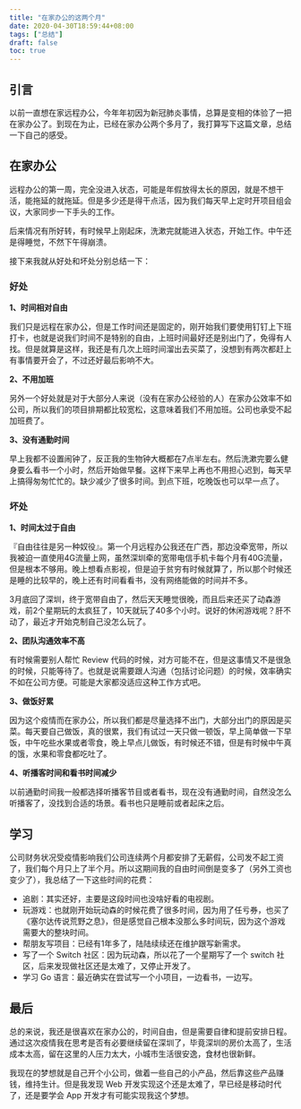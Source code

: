 ```yaml
---
title: "在家办公的这两个月"
date: 2020-04-30T18:59:44+08:00
tags: ["总结"] 
draft: false
toc: true
---
```


## 引言

以前一直想在家远程办公，今年年初因为新冠肺炎事情，总算是变相的体验了一把在家办公了。到现在为止，已经在家办公两个多月了，我打算写下这篇文章，总结一下自己的感受。

## 在家办公

远程办公的第一周，完全没进入状态，可能是年假放得太长的原因，就是不想干活，能拖延的就拖延。但是多少还是得干点活，因为我们每天早上定时开项目组会议，大家同步一下手头的工作。

后来情况有所好转，有时候早上刚起床，洗漱完就能进入状态，开始工作。中午还是得睡觉，不然下午得崩溃。

接下来我就从好处和坏处分别总结一下：

<!--more-->

### 好处

**1、时间相对自由**

我们只是远程在家办公，但是工作时间还是固定的，刚开始我们要使用钉钉上下班打卡，也就是说我们时间不是特别的自由，上班时间最好还是别出门了，免得有人找。但是就算是这样，我还是有几次上班时间溜出去买菜了，没想到有两次都赶上有事情要开会了，不过还好最后影响不大。

**2、不用加班**

另外一个好处就是对于大部分人来说（没有在家办公经验的人）在家办公效率不如公司，所以我们的项目排期都比较宽松，这意味着我们不用加班。公司也承受不起加班费了。

**3、没有通勤时间**

早上我都不设置闹钟了，反正我的生物钟大概都在7点半左右。然后洗漱完要么健身要么看书一个小时，然后开始做早餐。这样下来早上再也不用担心迟到，每天早上搞得匆匆忙忙的。缺少减少了很多时间。到点下班，吃晚饭也可以早一点了。

### 坏处

**1、时间太过于自由**

『自由往往是另一种奴役』。第一个月远程办公我还在广西，那边没牵宽带，所以我被迫一直使用4G流量上网，虽然深圳牵的宽带电信手机卡每个月有40G流量，但是根本不够用。晚上想看点影视，但是迫于贫穷有时候就算了，所以那个时候还是睡的比较早的，晚上还有时间看看书，没有网络能做的时间并不多。

3月底回了深圳，终于宽带自由了，然后天天睡觉很晚，而且后来还买了动森游戏，前2个星期玩的太疯狂了，10天就玩了40多个小时。说好的休闲游戏呢？肝不动了，最近才开始克制自己没怎么玩了。

**2、团队沟通效率不高**

有时候需要别人帮忙 Review 代码的时候，对方可能不在，但是这事情又不是很急的时候，只能等待了。也就是说需要跟人沟通（包括讨论问题）的时候，效率确实不如在公司方便。可能是大家都没适应这种工作方式吧。

**3、做饭好累**

因为这个疫情而在家办公，所以我们都是尽量选择不出门，大部分出门的原因是买菜。每天要自己做饭，真的很累，我们有试过一天只做一顿饭，早上简单做一下早饭，中午吃些水果或者零食，晚上早点儿做饭，有时候还不错，但是有时候中午真的饿，水果和零食都吃吐了。

**4、听播客时间和看书时间减少**

以前通勤时间我一般都选择听播客节目或者看书，现在没有通勤时间，自然没怎么听播客了，没找到合适的场景。看书也只是睡前或者起床之后。

## 学习

公司财务状况受疫情影响我们公司连续两个月都安排了无薪假，公司发不起工资了，我们每个月只上了半个月。所以这期间我的自由时间倒是变多了（另外工资也变少了），我总结了一下这些时间的花费：

- 追剧：其实还好，主要是这段时间也没啥好看的电视剧。
- 玩游戏：也就刚开始玩动森的时候花费了很多时间，因为用了任亏券，也买了《塞尔达传说荒野之息》，但是感觉自己根本没那么多时间玩，因为这个游戏需要大的整块时间。
- 帮朋友写项目：已经有1年多了，陆陆续续还在维护跟写新需求。
- 写了一个 Switch 社区：因为玩动森，所以花了一个星期写了一个 switch 社区，后来发现做社区还是太难了，又停止开发了。
- 学习 Go 语言：最近确实在尝试写一个小项目，一边看书，一边写。


## 最后

总的来说，我还是很喜欢在家办公的，时间自由，但是需要自律和提前安排日程。通过这次疫情我在思考是否有必要继续留在深圳了，毕竟深圳的房价太高了，生活成本太高，留在这里的人压力太大，小城市生活很安逸，食材也很新鲜。

我现在的梦想就是自己开个小公司，做着一些自己的小产品，然后靠这些产品赚钱，维持生计。但是我发现 Web 开发实现这个还是太难了，早已经是移动时代了，还是要学会 App 开发才有可能实现我这个梦想。